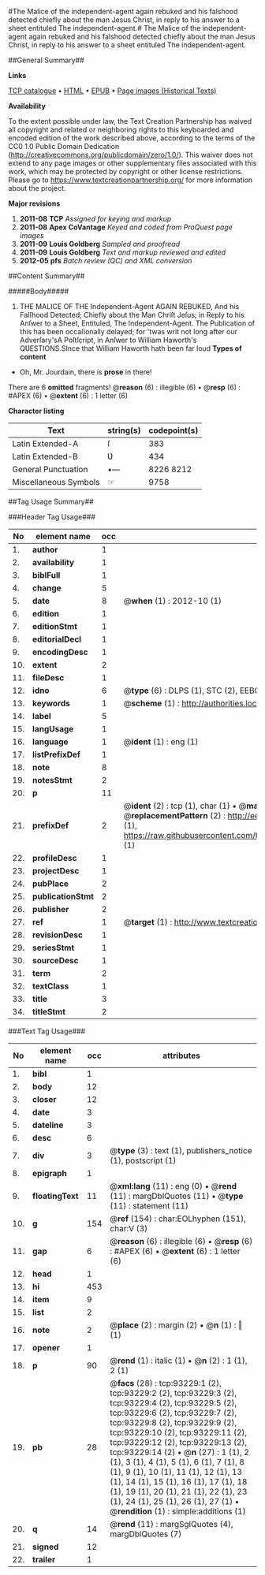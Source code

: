 #The Malice of the independent-agent again rebuked and his falshood detected chiefly about the man Jesus Christ, in reply to his answer to a sheet entituled The independent-agent.#
The Malice of the independent-agent again rebuked and his falshood detected chiefly about the man Jesus Christ, in reply to his answer to a sheet entituled The independent-agent.

##General Summary##

**Links**

[TCP catalogue](http://www.ota.ox.ac.uk/tcp/)  • 
[HTML](http://tei.it.ox.ac.uk/tcp/Texts-HTML/free/A61/A61703.html)  • 
[EPUB](http://tei.it.ox.ac.uk/tcp/Texts-EPUB/free/A61/A61703.epub) • 
[Page images (Historical Texts)](https://historicaltexts.jisc.ac.uk/eebo-12744970e)

**Availability**

To the extent possible under law, the Text Creation Partnership has waived all copyright and related or neighboring rights to this keyboarded and encoded edition of the work described above, according to the terms of the CC0 1.0 Public Domain Dedication (http://creativecommons.org/publicdomain/zero/1.0/). This waiver does not extend to any page images or other supplementary files associated with this work, which may be protected by copyright or other license restrictions. Please go to https://www.textcreationpartnership.org/ for more information about the project.

**Major revisions**

1. __2011-08__ __TCP__ *Assigned for keying and markup*
1. __2011-08__ __Apex CoVantage__ *Keyed and coded from ProQuest page images*
1. __2011-09__ __Louis Goldberg__ *Sampled and proofread*
1. __2011-09__ __Louis Goldberg__ *Text and markup reviewed and edited*
1. __2012-05__ __pfs__ *Batch review (QC) and XML conversion*

##Content Summary##

#####Body#####

1. THE MALICE OF THE Independent-Agent AGAIN REBUKED, And his Falſhood Detected; Chiefly about the Man Chriſt Jeſus; in Reply to his Anſwer to a Sheet, Entituled, The Independent-Agent.
The Publication of this has been occaſionally delayed; for 'twas writ not long after our Adverſary'sA Poſtſcript, in Anſwer to William Haworth's QƲESTIONS.SInce that William Haworth hath been far loud
**Types of content**

  * Oh, Mr. Jourdain, there is **prose** in there!

There are 6 **omitted** fragments! 
 @__reason__ (6) : illegible (6)  •  @__resp__ (6) : #APEX (6)  •  @__extent__ (6) : 1 letter (6)

**Character listing**


|Text|string(s)|codepoint(s)|
|---|---|---|
|Latin Extended-A|ſ|383|
|Latin Extended-B|Ʋ|434|
|General Punctuation|•—|8226 8212|
|Miscellaneous Symbols|☞|9758|

##Tag Usage Summary##

###Header Tag Usage###

|No|element name|occ|attributes|
|---|---|---|---|
|1.|__author__|1||
|2.|__availability__|1||
|3.|__biblFull__|1||
|4.|__change__|5||
|5.|__date__|8| @__when__ (1) : 2012-10 (1)|
|6.|__edition__|1||
|7.|__editionStmt__|1||
|8.|__editorialDecl__|1||
|9.|__encodingDesc__|1||
|10.|__extent__|2||
|11.|__fileDesc__|1||
|12.|__idno__|6| @__type__ (6) : DLPS (1), STC (2), EEBO-CITATION (1), OCLC (1), VID (1)|
|13.|__keywords__|1| @__scheme__ (1) : http://authorities.loc.gov/ (1)|
|14.|__label__|5||
|15.|__langUsage__|1||
|16.|__language__|1| @__ident__ (1) : eng (1)|
|17.|__listPrefixDef__|1||
|18.|__note__|8||
|19.|__notesStmt__|2||
|20.|__p__|11||
|21.|__prefixDef__|2| @__ident__ (2) : tcp (1), char (1)  •  @__matchPattern__ (2) : ([0-9\-]+):([0-9IVX]+) (1), (.+) (1)  •  @__replacementPattern__ (2) : http://eebo.chadwyck.com/downloadtiff?vid=$1&page=$2 (1), https://raw.githubusercontent.com/textcreationpartnership/Texts/master/tcpchars.xml#$1 (1)|
|22.|__profileDesc__|1||
|23.|__projectDesc__|1||
|24.|__pubPlace__|2||
|25.|__publicationStmt__|2||
|26.|__publisher__|2||
|27.|__ref__|1| @__target__ (1) : http://www.textcreationpartnership.org/docs/. (1)|
|28.|__revisionDesc__|1||
|29.|__seriesStmt__|1||
|30.|__sourceDesc__|1||
|31.|__term__|2||
|32.|__textClass__|1||
|33.|__title__|3||
|34.|__titleStmt__|2||


###Text Tag Usage###

|No|element name|occ|attributes|
|---|---|---|---|
|1.|__bibl__|1||
|2.|__body__|12||
|3.|__closer__|12||
|4.|__date__|3||
|5.|__dateline__|3||
|6.|__desc__|6||
|7.|__div__|3| @__type__ (3) : text (1), publishers_notice (1), postscript (1)|
|8.|__epigraph__|1||
|9.|__floatingText__|11| @__xml:lang__ (11) : eng (0)  •  @__rend__ (11) : margDblQuotes (11)  •  @__type__ (11) : statement (11)|
|10.|__g__|154| @__ref__ (154) : char:EOLhyphen (151), char:V (3)|
|11.|__gap__|6| @__reason__ (6) : illegible (6)  •  @__resp__ (6) : #APEX (6)  •  @__extent__ (6) : 1 letter (6)|
|12.|__head__|1||
|13.|__hi__|453||
|14.|__item__|9||
|15.|__list__|2||
|16.|__note__|2| @__place__ (2) : margin (2)  •  @__n__ (1) : ‖ (1)|
|17.|__opener__|1||
|18.|__p__|90| @__rend__ (1) : italic (1)  •  @__n__ (2) : 1 (1), 2 (1)|
|19.|__pb__|28| @__facs__ (28) : tcp:93229:1 (2), tcp:93229:2 (2), tcp:93229:3 (2), tcp:93229:4 (2), tcp:93229:5 (2), tcp:93229:6 (2), tcp:93229:7 (2), tcp:93229:8 (2), tcp:93229:9 (2), tcp:93229:10 (2), tcp:93229:11 (2), tcp:93229:12 (2), tcp:93229:13 (2), tcp:93229:14 (2)  •  @__n__ (27) : 1 (1), 2 (1), 3 (1), 4 (1), 5 (1), 6 (1), 7 (1), 8 (1), 9 (1), 10 (1), 11 (1), 12 (1), 13 (1), 14 (1), 15 (1), 16 (1), 17 (1), 18 (1), 19 (1), 20 (1), 21 (1), 22 (1), 23 (1), 24 (1), 25 (1), 26 (1), 27 (1)  •  @__rendition__ (1) : simple:additions (1)|
|20.|__q__|14| @__rend__ (11) : margSglQuotes (4), margDblQuotes (7)|
|21.|__signed__|12||
|22.|__trailer__|1||
